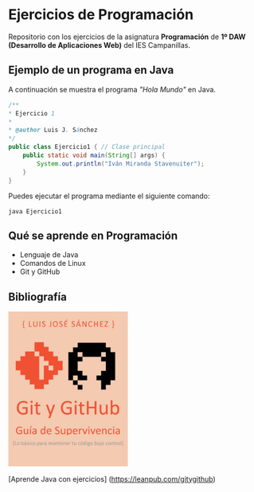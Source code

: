 # Ejercicios de Programación

Repositorio con los ejercicios de la asignatura **Programación** de **1º DAW (Desarrollo de Aplicaciones Web)** del IES Campanillas.

## Ejemplo de un programa en Java

A continuación se muestra el programa *"Hola Mundo"* en Java.

```java
/**
* Ejercicio 1
*
* @author Luis J. Sánchez
*/
public class Ejercicio1 { // Clase principal
	public static void main(String[] args) {
		System.out.println("Iván Miranda Stavenuiter");
	}
}
```

Puedes ejecutar el programa mediante el siguiente comando: 

```console
java Ejercicio1
```

## Qué se aprende en Programación

* Lenguaje de Java
* Comandos de Linux
* Git y GitHub

## Bibliografía

<img src="imagenes/hero.jpeg" width="240px">

[Aprende Java con ejercicios] (https://leanpub.com/gitygithub)

